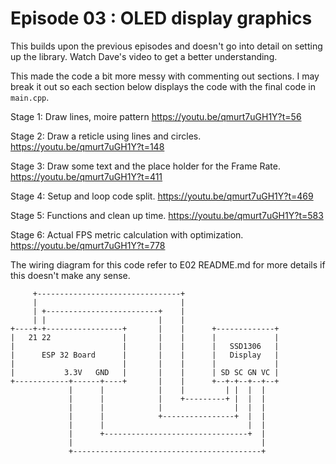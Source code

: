 # Episode 03 : OLED display graphics

This builds upon the previous episodes and doesn't go into detail on setting up the library. Watch Dave's video to get a better understanding.

This made the code a bit more messy with commenting out sections. I may break it out so each section below displays the code with the final code in `main.cpp`.

Stage 1: Draw lines, moire pattern  https://youtu.be/qmurt7uGH1Y?t=56

Stage 2: Draw a reticle using lines and circles. https://youtu.be/qmurt7uGH1Y?t=148

Stage 3: Draw some text and the place holder for the Frame Rate. https://youtu.be/qmurt7uGH1Y?t=411

Stage 4: Setup and loop code split. https://youtu.be/qmurt7uGH1Y?t=469

Stage 5: Functions and clean up time. https://youtu.be/qmurt7uGH1Y?t=583

Stage 6: Actual FPS metric calculation with optimization. https://youtu.be/qmurt7uGH1Y?t=778

The wiring diagram for this code refer to E02 README.md for more details if this doesn't make any sense.

```text
     +--------------------------------+
     |                                |
     | +-------------------------+    |
     | |                         |    |
+----+-+-----------------+       |    |      +-------------+
|   21 22                |       |    |      |             |
|                        |       |    |      |   SSD1306   |
|      ESP 32 Board      |       |    |      |   Display   |
|                        |       |    |      |             |
|           3.3V   GND   |       |    |      | SD SC GN VC |
+------------+------+----+       |    |      +--+-+--+--+--+
             |      |            |    |         | |  |  |
             |      |            |    +---------+ |  |  |
             |      |            |                |  |  |
             |      |            +----------------+  |  |
             |      |                                |  |
             |      +--------------------------------+  |
             |                                          |
             +------------------------------------------+

```
